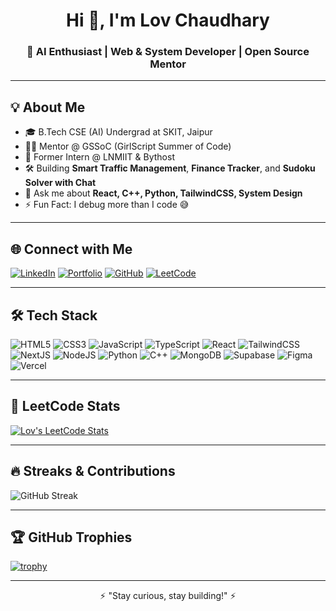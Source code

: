 <!-- README.md -->

<h1 align="center">Hi 👋, I'm Lov Chaudhary</h1>
<h3 align="center">🚀 AI Enthusiast | Web & System Developer | Open Source Mentor</h3>

---

## 💡 About Me

- 🎓 B.Tech CSE (AI) Undergrad at SKIT, Jaipur  
- 👨‍🏫 Mentor @ GSSoC (GirlScript Summer of Code)  
- 🧪 Former Intern @ LNMIIT & Bythost  
- 🛠 Building **Smart Traffic Management**, **Finance Tracker**, and **Sudoku Solver with Chat**  
- 💬 Ask me about **React, C++, Python, TailwindCSS, System Design**  
- ⚡ Fun Fact: I debug more than I code 😅  

---

## 🌐 Connect with Me

[![LinkedIn](https://img.shields.io/badge/LinkedIn-blue?style=for-the-badge&logo=linkedin)](https://www.linkedin.com/in/lov-chaudhary-108899263/)
[![Portfolio](https://img.shields.io/badge/Portfolio-grey?style=for-the-badge&logo=about-dot-me)](https://lov-chaudhary-profile.vercel.app/)
[![GitHub](https://img.shields.io/badge/GitHub-181717?style=for-the-badge&logo=github)](https://github.com/Lovchaudhary)
[![LeetCode](https://img.shields.io/badge/LeetCode-orange?style=for-the-badge&logo=leetcode)](https://leetcode.com/u/Lovchaudhary/)

---

## 🛠️ Tech Stack

![HTML5](https://img.shields.io/badge/HTML5-E34F26?style=for-the-badge&logo=html5)
![CSS3](https://img.shields.io/badge/CSS3-1572B6?style=for-the-badge&logo=css3)
![JavaScript](https://img.shields.io/badge/JavaScript-F7DF1E?style=for-the-badge&logo=javascript&logoColor=black)
![TypeScript](https://img.shields.io/badge/TypeScript-3178C6?style=for-the-badge&logo=typescript)
![React](https://img.shields.io/badge/React-20232A?style=for-the-badge&logo=react)
![TailwindCSS](https://img.shields.io/badge/TailwindCSS-38B2AC?style=for-the-badge&logo=tailwind-css)
![NextJS](https://img.shields.io/badge/Next.js-000000?style=for-the-badge&logo=nextdotjs)
![NodeJS](https://img.shields.io/badge/Node.js-339933?style=for-the-badge&logo=nodedotjs)
![Python](https://img.shields.io/badge/Python-3776AB?style=for-the-badge&logo=python)
![C++](https://img.shields.io/badge/C++-00599C?style=for-the-badge&logo=cplusplus)
![MongoDB](https://img.shields.io/badge/MongoDB-4EA94B?style=for-the-badge&logo=mongodb)
![Supabase](https://img.shields.io/badge/Supabase-3ECF8E?style=for-the-badge&logo=supabase)
![Figma](https://img.shields.io/badge/Figma-F24E1E?style=for-the-badge&logo=figma)
![Vercel](https://img.shields.io/badge/Vercel-000000?style=for-the-badge&logo=vercel)

---

## 🧠 LeetCode Stats

[![Lov's LeetCode Stats](https://leetcard.jacoblin.cool/Lovchaudhary?theme=dark&font=baloo&ext=contest)](https://leetcode.com/u/Lovchaudhary/)

---

## 🔥 Streaks & Contributions

![GitHub Streak](https://streak-stats.demolab.com?user=Lovchaudhary&theme=tokyonight&hide_border=true)

---

## 🏆 GitHub Trophies

[![trophy](https://github-profile-trophy.vercel.app/?username=Lovchaudhary&theme=algolia&no-frame=true&row=1)](https://github.com/ryo-ma/github-profile-trophy)

---

<p align="center">⚡ "Stay curious, stay building!" ⚡</p>
